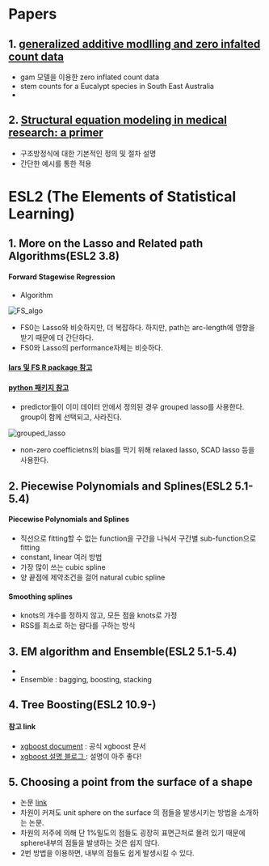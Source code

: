 Papers
=======

## 1. [generalized additive modlling and zero infalted count data](https://www.sciencedirect.com/science/article/pii/S0304380002001941)

* gam 모델을 이용한 zero inflated count data
* stem counts for a Eucalypt species in South East Australia
* 

## 2. [Structural equation modeling in medical research: a primer](https://bmcresnotes.biomedcentral.com/articles/10.1186/1756-0500-3-267)
* 구조방정식에 대한 기본적인 정의 및 절차 설명
* 간단한 예시를 통한 적용


# ESL2 (The Elements of Statistical Learning)
## 1. More on the Lasso and Related path Algorithms(ESL2 3.8)
#### Forward Stagewise Regression
  - Algorithm
  
  ![](https://github.com/miniii222/papers-summary/blob/master/More_on_the_Lasso/FS_algorithm.JPG "FS_algo")
  - FS0는 Lasso와 비슷하지만, 더 복잡하다. 하지만, path는 arc-length에 영향을 받기 때문에 더 간단하다.
  - FS0와 Lasso의 performance자체는 비슷하다.
#### [lars 및 FS R package 참고](https://cran.r-project.org/web/packages/lars/lars.pdf)
#### [python 패키지 참고](https://github.com/bbalasub1/glmnet_python/blob/master/test/glmnet_examples.ipynb)
  - predictor들이 이미 데이터 안에서 정의된 경우 grouped lasso를 사용한다. group이 함께 선택되고, 사라진다.
  
  ![](https://github.com/miniii222/papers-summary/blob/master/More_on_the_Lasso/grouped_lasso.JPG "grouped_lasso")
  - non-zero coefficietns의 bias를 막기 위해 relaxed lasso, SCAD lasso 등을 사용한다.
  
 ## 2. Piecewise Polynomials and Splines(ESL2 5.1-5.4)
#### Piecewise Polynomials and Splines
- 직선으로 fitting할 수 없는 function을 구간을 나눠서 구간별 sub-function으로 fitting
- constant, linear 여러 방법
- 가장 많이 쓰는 cubic spline
- 양 끝점에 제약조건을 걸어 natural cubic spline
#### Smoothing splines
- knots의 개수를 정하지 않고, 모든 점을 knots로 가정
- RSS를 최소로 하는 람다를 구하는 방식

## 3. EM algorithm and Ensemble(ESL2 5.1-5.4)
- 
- Ensemble : bagging, boosting, stacking

## 4. Tree Boosting(ESL2 10.9-)
#### 참고 link
- [xgboost document](https://xgboost.readthedocs.io/en/latest/tutorials/model.html) : 공식 xgboost 문서
- [xgboost 설명 블로그 ](https://brunch.co.kr/@snobberys/137) : 설명이 아주 좋다!

## 5. Choosing a point from the surface of a shape
- 논문 [link](https://projecteuclid.org/download/pdf_1/euclid.aoms/1177692644)
- 차원이 커져도 unit sphere on the surface 의 점들을 발생시키는 방법을 소개하는 논문.
- 차원의 저주에 의해 단 1%밀도의 점들도 굉장히 표면근처로 몰려 있기 때문에 sphere내부의 점들을 발생하는 것은 쉽지 않다.
- 2번 방법을 이용하면, 내부의 점들도 쉽게 발생시킬 수 있다.

